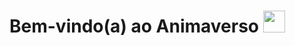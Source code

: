 # Bem-vindo(a) ao <b>Animaverso</b> <img src="https://raw.githubusercontent.com/MartinHeinz/MartinHeinz/master/wave.gif" width="35px" height="35px" />
<br>
